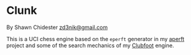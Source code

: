 Clunk
========

By Shawn Chidester <zd3nik@gmail.com>

This is a UCI chess engine based on the `eperft` generator in my [aperft](https://github.com/zd3nik/aperft) project and some of the search mechanics of my [Clubfoot](https://github.com/zd3nik/Clubfoot) engine.


